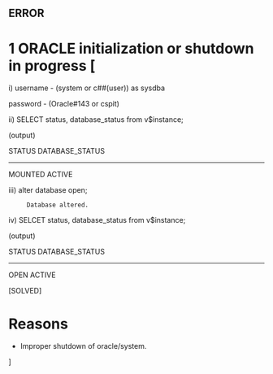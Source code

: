 ## ERROR 

# 1 ORACLE initialization or shutdown in progress [

i) username - (system or c##(user)) as sysdba

password - (Oracle#143 or cspit)

ii) SELECT status, database_status from v$instance;

(output)

STATUS       DATABASE_STATUS

------------ -----------------

MOUNTED      ACTIVE

iii) alter database open;

         Database altered.

iv) SELCET status, database_status from v$instance;

(output)

STATUS       DATABASE_STATUS

------------ -----------------

OPEN         ACTIVE

[SOLVED]

# Reasons

- Improper shutdown of oracle/system.

]
